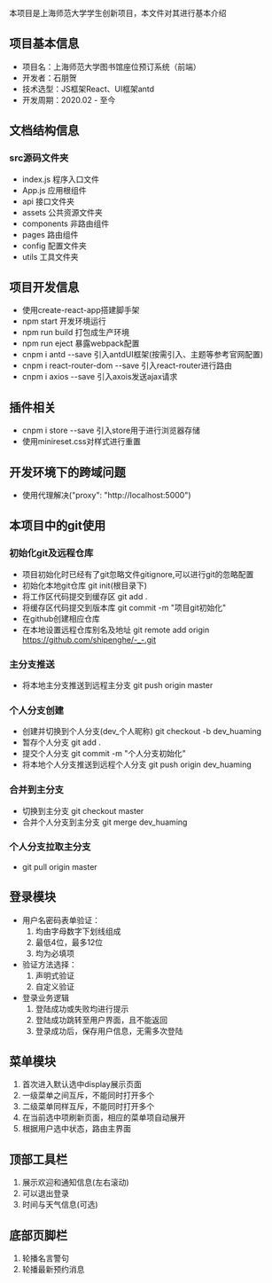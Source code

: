 本项目是上海师范大学学生创新项目，本文件对其进行基本介绍

## 项目基本信息
* 项目名：上海师范大学图书馆座位预订系统（前端）
* 开发者：石朋贺
* 技术选型：JS框架React、UI框架antd
* 开发周期：2020.02 - 至今

## 文档结构信息
### src源码文件夹
* index.js        程序入口文件
* App.js          应用根组件
* api             接口文件夹
* assets          公共资源文件夹
* components      非路由组件
* pages           路由组件
* config          配置文件夹
* utils           工具文件夹


## 项目开发信息
* 使用create-react-app搭建脚手架
* npm start 开发环境运行
* npm run build 打包成生产环境
* npm run eject 暴露webpack配置
* cnpm i antd --save 引入antdUI框架(按需引入、主题等参考官网配置)
* cnpm i react-router-dom --save 引入react-router进行路由
* cnpm i axios --save 引入axois发送ajax请求

## 插件相关
* cnpm i store --save 引入store用于进行浏览器存储
* 使用minireset.css对样式进行重置

## 开发环境下的跨域问题
* 使用代理解决("proxy": "http://localhost:5000")

## 本项目中的git使用
### 初始化git及远程仓库
* 项目初始化时已经有了git忽略文件gitignore,可以进行git的忽略配置
* 初始化本地git仓库 git init(根目录下)
* 将工作区代码提交到缓存区 git add .
* 将缓存区代码提交到版本库 git commit -m "项目git初始化"
* 在github创建相应仓库
* 在本地设置远程仓库别名及地址 git remote add origin https://github.com/shipenghe/-_-.git
### 主分支推送
* 将本地主分支推送到远程主分支 git push origin master
### 个人分支创建
* 创建并切换到个人分支(dev_个人昵称) git checkout -b dev_huaming
* 暂存个人分支 git add .
* 提交个人分支 git commit -m "个人分支初始化"
* 将本地个人分支推送到远程个人分支 git push origin dev_huaming
### 合并到主分支
* 切换到主分支 git checkout master
* 合并个人分支到主分支 git merge dev_huaming
### 个人分支拉取主分支
* git pull origin master

## 登录模块
* 用户名密码表单验证：
  1. 均由字母数字下划线组成
  2. 最低4位，最多12位
  3. 均为必填项
* 验证方法选择：
  1. 声明式验证
  2. 自定义验证
* 登录业务逻辑
  1. 登陆成功或失败均进行提示
  2. 登陆成功跳转至用户界面，且不能返回
  3. 登录成功后，保存用户信息，无需多次登陆

## 菜单模块
1. 首次进入默认选中display展示页面
2. 一级菜单之间互斥，不能同时打开多个
3. 二级菜单同样互斥，不能同时打开多个
4. 在当前选中项刷新页面，相应的菜单项自动展开
5. 根据用户选中状态，路由主界面

## 顶部工具栏
1. 展示欢迎和通知信息(左右滚动)
2. 可以退出登录
3. 时间与天气信息(可选)

## 底部页脚栏
1. 轮播名言警句
2. 轮播最新预约消息